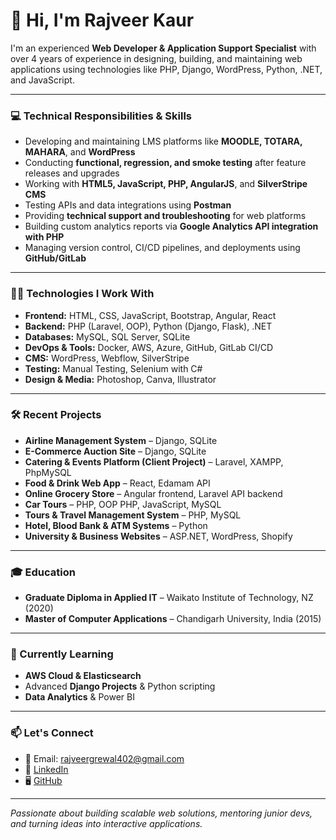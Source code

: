 # 👋 Hi, I'm Rajveer Kaur

I'm an experienced **Web Developer & Application Support Specialist** with over 4 years of experience in designing, building, and maintaining web applications using technologies like PHP, Django, WordPress, Python, .NET, and JavaScript.

---

### 💻 Technical Responsibilities & Skills

- Developing and maintaining LMS platforms like **MOODLE, TOTARA, MAHARA**, and **WordPress**  
- Conducting **functional, regression, and smoke testing** after feature releases and upgrades  
- Working with **HTML5, JavaScript, PHP, AngularJS**, and **SilverStripe CMS**  
- Testing APIs and data integrations using **Postman**  
- Providing **technical support and troubleshooting** for web platforms  
- Building custom analytics reports via **Google Analytics API integration with PHP**  
- Managing version control, CI/CD pipelines, and deployments using **GitHub/GitLab**

---

### 👩‍💻 Technologies I Work With

- **Frontend:** HTML, CSS, JavaScript, Bootstrap, Angular, React  
- **Backend:** PHP (Laravel, OOP), Python (Django, Flask), .NET  
- **Databases:** MySQL, SQL Server, SQLite  
- **DevOps & Tools:** Docker, AWS, Azure, GitHub, GitLab CI/CD  
- **CMS:** WordPress, Webflow, SilverStripe  
- **Testing:** Manual Testing, Selenium with C#  
- **Design & Media:** Photoshop, Canva, Illustrator

---

### 🛠 Recent Projects

- **Airline Management System** – Django, SQLite  
- **E-Commerce Auction Site** – Django, SQLite  
- **Catering & Events Platform (Client Project)** – Laravel, XAMPP, PhpMySQL  
- **Food & Drink Web App** – React, Edamam API  
- **Online Grocery Store** – Angular frontend, Laravel API backend  
- **Car Tours** – PHP, OOP PHP, JavaScript, MySQL  
- **Tours & Travel Management System** – PHP, MySQL  
- **Hotel, Blood Bank & ATM Systems** – Python  
- **University & Business Websites** – ASP.NET, WordPress, Shopify

---

### 🎓 Education

- **Graduate Diploma in Applied IT** – Waikato Institute of Technology, NZ (2020)  
- **Master of Computer Applications** – Chandigarh University, India (2015)

---

### 🌱 Currently Learning

- **AWS Cloud & Elasticsearch**  
- Advanced **Django Projects** & Python scripting  
- **Data Analytics** & Power BI

---

### 📫 Let's Connect

- 📧 Email: [rajveergrewal402@gmail.com](mailto:rajveergrewal402@gmail.com)  
- 🔗 [LinkedIn](https://www.linkedin.com/in/rajveer-kaur-7b73b5121/)  
- 🖥️ [GitHub](https://github.com/rajveer-web)

---

*Passionate about building scalable web solutions, mentoring junior devs, and turning ideas into interactive applications.*

<!---
rajveer-web/rajveer-web is a ✨ special ✨ repository because its `README.md` (this file) appears on your GitHub profile.
You can click the Preview link to take a look at your changes.
--->
